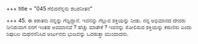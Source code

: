+++
title = "045 ಗೆಲಿದನೆನ್ನನು ಶಬರನೀತನ"

+++
45. ಈ ಕಿರಾತನು ನನ್ನನ್ನು ಗೆದ್ದಿದ್ದಾನೆ. ಇವನನ್ನು ಗೆಲ್ಲುವ ಶಕ್ತಿಯನ್ನು ನೀಡು. ನನ್ನ ಅಭಿಮಾನದ ದೇವರು ನೀನಿರುವಾಗ ನನಗೆ ಇಂತಹ ಅವಮಾನವೆ ? ಹೆಚ್ಚು ಮಾತೇಕೆ ? ಇವನನ್ನು ಸೋಲಿಸುವ ಶಕ್ತಿಯನ್ನು ಕರುಣಿಸು ಎಂದು ರಿಪುಬಲ ಮಥನನೆನಿಸಿದ ಅರ್ಜುನನು ಭುಜವನ್ನು ಒದರುತ್ತಾ ಮುಂದಾದನು.